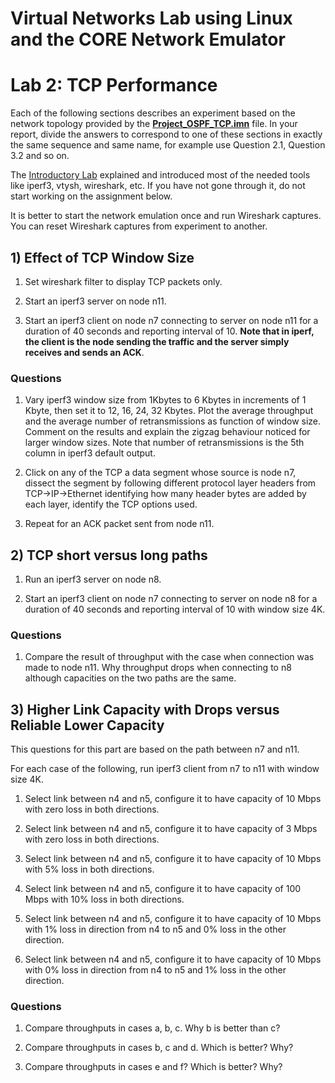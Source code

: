 # Virtual Networks Lab using Linux and the CORE Network Emulator

# Lab 2: TCP Performance 

Each of the following sections describes an experiment based on the network topology provided by the  **[Project_OSPF_TCP.imn](https://github.com/kelsayed/CoreNetLab/NetTopo/Project_OSPF_TCP.imn)**  file. In your report, divide the answers to correspond to one of these sections in exactly the same sequence and same name, for example use Question 2.1, Question 3.2 and so on.

The [Introductory Lab](https://github.com/kelsayed/CoreNetLab/IntroLab.md) explained and introduced most of the needed tools like iperf3, vtysh, wireshark, etc. If you have not gone through it, do not start working on the assignment below.

It is better to start the network emulation once and run Wireshark captures. You can reset Wireshark captures from experiment to another.

## 1) Effect of TCP Window Size 

1.  Set wireshark filter to display TCP packets only.

2.  Start an iperf3 server on node n11.

3.  Start an iperf3 client on node n7 connecting to server on node n11 for a duration of 40 seconds and reporting interval of 10. **Note that in iperf, the client is the node sending the traffic and the server simply receives and sends an ACK**.

### **Questions**

1. Vary iperf3 window size from 1Kbytes to 6 Kbytes in increments of 1 Kbyte, then set it to 12, 16, 24, 32 Kbytes. Plot the average throughput and the average number of retransmissions as function of window size. Comment on the results and explain the zigzag behaviour noticed for larger window sizes. Note that number of retransmissions is the 5th column in iperf3 default output.

2. Click on any of the TCP a data segment whose source is node n7, dissect the segment by following different protocol layer headers from TCP-\>IP-\>Ethernet identifying how many header bytes are added by each layer, identify the TCP options used.

3. Repeat for an ACK packet sent from node n11.


## 2) TCP short versus long paths

1.  Run an iperf3 server on node n8.

2.  Start an iperf3 client on node n7 connecting to server on node n8 for a duration of 40 seconds and reporting interval of 10 with window size 4K.

### **Questions**

1. Compare the result of throughput with the case when connection was made to node n11. Why throughput drops when connecting to n8 although capacities on the two paths are the same.

## 3) Higher Link Capacity with Drops versus Reliable Lower Capacity

This questions for this part are based on the path between n7 and n11.

For each case of the following, run iperf3 client from n7 to n11 with window size 4K.

1. Select link between n4 and n5, configure it to have capacity of 10 Mbps with zero loss in both directions.

2. Select link between n4 and n5, configure it to have capacity of 3 Mbps with zero loss in both directions.

3. Select link between n4 and n5, configure it to have capacity of 10 Mbps with 5% loss in both directions.

4. Select link between n4 and n5, configure it to have capacity of 100 Mbps with 10% loss in both directions.

5. Select link between n4 and n5, configure it to have capacity of 10 Mbps with 1% loss in direction from n4 to n5 and 0% loss in the other direction.

6. Select link between n4 and n5, configure it to have capacity of 10 Mbps with 0% loss in direction from n4 to n5 and 1% loss in the other direction.

### **Questions**

1. Compare throughputs in cases a, b, c. Why b is better than c?

2. Compare throughputs in cases b, c and d. Which is better? Why?

3. Compare throughputs in cases e and f? Which is better? Why?



